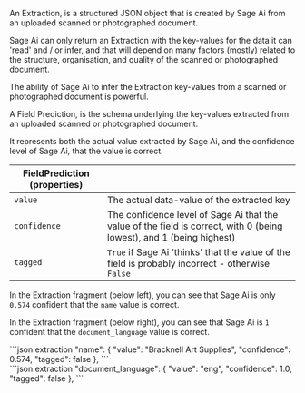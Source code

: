 <MessageCard type='proactive'><p>An Extraction, is a structured JSON object that is
created by Sage Ai from an uploaded scanned or photographed document.</p>
<p>Sage Ai can only return an Extraction with the key-values for the data it can
'read' and / or infer, and that will depend on many factors (mostly) related
to the structure, organisation, and quality of the scanned or photographed
document.</p></MessageCard>

The ability of Sage Ai to infer the Extraction key-values from a scanned or photographed
document is powerful.

<MessageCard type='proactive'><p>A Field Prediction, is the schema underlying the key-values
extracted from an uploaded scanned or photographed document.</p>
<p>It represents both the actual value extracted by Sage Ai, and the confidence level of
Sage Ai, that the value is correct.</p></MessageCard>

|FieldPrediction (properties)||
|-|-|
|`value`|The actual data-value of the extracted key|
|`confidence`|The confidence level of Sage Ai that the value of the field is correct, with 0 (being lowest), and 1 (being highest)|
|`tagged`|`True` if Sage Ai 'thinks' that the value of the field is probably incorrect - otherwise `False`|

In the Extraction fragment (below left), you can see that Sage Ai is only `0.574`
confident that the `name` value is correct. 

In the Extraction fragment (below right), you can see that Sage Ai is `1`
confident that the `document_language` value is correct. 

<SideBySide leftRatio={1} rightRatio={1} includeTopPadding={false}>
<div>
```json:extraction
"name": {
    "value": "Bracknell Art Supplies",
    "confidence": 0.574,
    "tagged": false
},
```
</div>
<div>
```json:extraction
"document_language": {
    "value": "eng",
    "confidence": 1.0,
    "tagged": false
},
```
</div>
</SideBySide>
